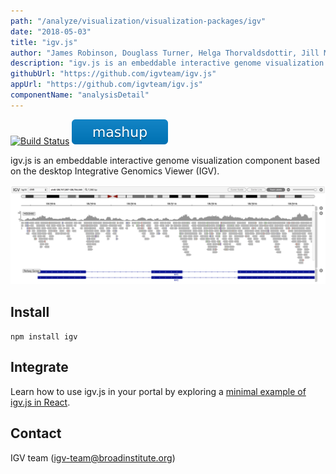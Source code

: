 ```yaml
---
path: "/analyze/visualization/visualization-packages/igv"
date: "2018-05-03"
title: "igv.js"
author: "James Robinson, Douglass Turner, Helga Thorvaldsdottir, Jill Mesirov"
description: "igv.js is an embeddable interactive genome visualization component based on the desktop Integrative Genomics Viewer (IGV)."
githubUrl: "https://github.com/igvteam/igv.js"
appUrl: "https://github.com/igvteam/igv.js"
componentName: "analysisDetail"
---
```


[![Build Status](https://travis-ci.org/igvteam/igv.js.svg?branch=master)](https://travis-ci.org/igvteam/igv.js)
[![Mashup](../_images/mashup.svg)](https://github.com/eweitz/igv.js-react/blob/master/README.md#igvjs-in-react)

igv.js is an embeddable interactive genome visualization component based on the desktop Integrative Genomics Viewer (IGV).

[![ivg](../_images/visualization/igv.png)](http://igv.org/web/release/2.2.0/examples/bam.html)

## Install
`npm install igv`

## Integrate
Learn how to use igv.js in your portal by exploring a [minimal example of igv.js in React](https://github.com/eweitz/igv.js-react/blob/master/README.md#igvjs-in-react).

## Contact
IGV team ([igv-team@broadinstitute.org](mailto://igv-team@broadinstitute.org))
